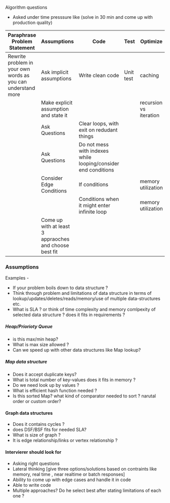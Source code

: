
Algorithm questions 

- Asked under time presssure like (solve in 30 min and come up with production quality)



|Paraphrase Problem Statement | Assumptions | Code | Test  | Optimize |
|------------------------------|-------------|------|-------|----------|
| Rewrite problem in your own words as you can understand more | Ask implicit assumptions | Write clean code | Unit test  | caching |
||Make explicit assumption and state it| | |recursion vs iteration | Test happy scenarios 
|| Ask Questions |Clear loops, with exit on redudant things|||
|| Ask Questions |Do not mess with indexes while looping/consider end conditions|||
|| Consider Edge Conditions |If conditions||memory utilization|
||  |Conditions when it might enter infinite loop||memory utilization|
|| Come up with at least 3 appraoches and choose best fit  ||||




### Assumptions

Examples - 
- If your problem boils down to data structure ?
- Think through problem and limitations of data structure in terms of lookup/updates/deletes/reads/memory/use of multiple data-structures etc.
- What is SLA ? or think of time complexity and memory comlpexity of selected data structure ? does it fits in requirements ?


##### Heap/Priorioty Queue
- is this max/min heap?
- What is max size allowed ?
- Can we speed up with other data structures like Map lookup?


##### Map data structure 
 - Does it accept duplicate keys?
 - What is total number of key-values does it fits in memory ?
 - Do we need look up by values ?
 - What is efficient hash function needed ?
 - Is this sorted Map? what kind of comparator needed to sort ? narutal order or custom order?
 
#### Graph data structures 
- Does it contains  cycles ?
- does DSF/BSF fits for needed SLA?
- What is size of graph ?
- It is edge relationship/links or vertex relationship ?



#### Intervierer should look for 
- Asking right questions 
- Lateral thinking [give three options/solutions based on contraints like memory, real time , near realtime or batch responses]
- Ability to come up with edge cases and handle it in code
- Able to write code 
- Multiple approaches? Do he select best after stating limitations of each one ? 
